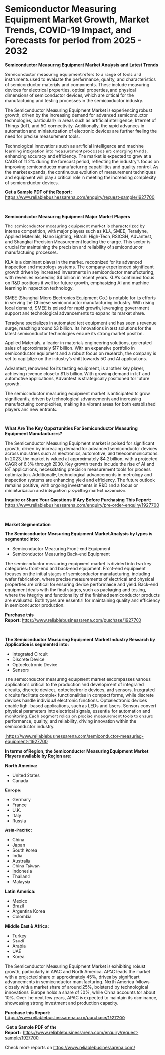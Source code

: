 <p><h1>Semiconductor Measuring Equipment Market Growth, Market Trends, COVID-19 Impact, and Forecasts for period from 2025 - 2032</h1></p><p><strong>Semiconductor Measuring Equipment Market Analysis and Latest Trends</strong></p>
<p><p>Semiconductor measuring equipment refers to a range of tools and instruments used to evaluate the performance, quality, and characteristics of semiconductor materials and components. These include measuring devices for electrical properties, optical properties, and physical dimensions of semiconductor devices, which are critical for the manufacturing and testing processes in the semiconductor industry. </p><p>The Semiconductor Measuring Equipment Market is experiencing robust growth, driven by the increasing demand for advanced semiconductor technologies, particularly in areas such as artificial intelligence, Internet of Things (IoT), and 5G connectivity. Additionally, the rapid advances in automation and miniaturization of electronic devices are further fueling the need for precise measurement tools. </p><p>Technological innovations such as artificial intelligence and machine learning integration into measurement processes are emerging trends, enhancing accuracy and efficiency. The market is expected to grow at a CAGR of 11.2% during the forecast period, reflecting the industry's focus on improving semiconductor manufacturing capabilities and quality control. As the market expands, the continuous evolution of measurement techniques and equipment will play a critical role in meeting the increasing complexity of semiconductor devices.</p></p>
<p><strong>Get a Sample PDF of the Report:&nbsp;</strong> <a href="https://www.reliablebusinessarena.com/enquiry/request-sample/1927700?utm_campaign=2805&utm_medium=2&utm_source=Github&utm_content=ia&utm_term=28032025&utm_id=semiconductor-measuring-equipment">https://www.reliablebusinessarena.com/enquiry/request-sample/1927700</a></p>
<p>&nbsp;</p>
<p><strong>Semiconductor Measuring Equipment Major Market Players</strong></p>
<p><p>The semiconductor measuring equipment market is characterized by intense competition, with major players such as KLA, SMEE, Teradyne, Applied Materials, Nano Lighting, Hitachi High-Tech, RSICSH, Advantest, and Shanghai Precision Measurement leading the charge. This sector is crucial for maintaining the precision and reliability of semiconductor manufacturing processes.</p><p>KLA is a dominant player in the market, recognized for its advanced inspection and metrology systems. The company experienced significant growth driven by increased investments in semiconductor manufacturing, with revenues exceeding $4 billion in recent years. KLA’s continued focus on R&D positions it well for future growth, emphasizing AI and machine learning in inspection technology.</p><p>SMEE (Shanghai Micro Electronics Equipment Co.) is notable for its efforts in serving the Chinese semiconductor manufacturing industry. With rising local demand, SMEE is poised for rapid growth, leveraging government support and technological advancements to expand its market share. </p><p>Teradyne specializes in automated test equipment and has seen a revenue surge, reaching around $3 billion. Its innovations in test solutions for the latest semiconductor technologies ensure its strong market position.</p><p>Applied Materials, a leader in materials engineering solutions, generated sales of approximately $17 billion. With an expansive portfolio in semiconductor equipment and a robust focus on research, the company is set to capitalize on the industry’s shift towards 5G and AI applications.</p><p>Advantest, renowned for its testing equipment, is another key player, achieving revenue close to $1.5 billion. With growing demand in IoT and automotive applications, Advantest is strategically positioned for future growth.</p><p>The semiconductor measuring equipment market is anticipated to grow significantly, driven by technological advancements and increasing manufacturing complexities, making it a vibrant arena for both established players and new entrants.</p></p>
<p>&nbsp;</p>
<p><strong>What Are The Key Opportunities For Semiconductor Measuring Equipment Manufacturers?</strong></p>
<p><p>The Semiconductor Measuring Equipment market is poised for significant growth, driven by increasing demand for advanced semiconductor devices across industries such as electronics, automotive, and telecommunications. In 2023, the market is valued at approximately $4.2 billion, with a projected CAGR of 6.8% through 2030. Key growth trends include the rise of AI and IoT applications, necessitating precision measurement tools for process optimization. Additionally, technological advancements in metrology and inspection systems are enhancing yield and efficiency. The future outlook remains positive, with ongoing investments in R&D and a focus on miniaturization and integration propelling market expansion.</p></p>
<p><strong>Inquire or Share Your Questions If Any Before Purchasing This Report:</strong> <a href="https://www.reliablebusinessarena.com/enquiry/pre-order-enquiry/1927700?utm_campaign=2805&utm_medium=2&utm_source=Github&utm_content=ia&utm_term=28032025&utm_id=semiconductor-measuring-equipment">https://www.reliablebusinessarena.com/enquiry/pre-order-enquiry/1927700</a></p>
<p>&nbsp;</p>
<p><strong>Market Segmentation</strong></p>
<p><strong>The Semiconductor Measuring Equipment Market Analysis by types is segmented into:</strong></p>
<p><ul><li>Semiconductor Measuring Front-end Equipment</li><li>Semiconductor Measuring Back-end Equipment</li></ul></p>
<p><p>The semiconductor measuring equipment market is divided into two key categories: front-end and back-end equipment. Front-end equipment focuses on the initial stages of semiconductor manufacturing, including wafer fabrication, where precise measurements of electrical and physical properties are critical for ensuring device performance and yield. Back-end equipment deals with the final stages, such as packaging and testing, where the integrity and functionality of the finished semiconductor products are evaluated. Both types are essential for maintaining quality and efficiency in semiconductor production.</p></p>
<p><strong>Purchase this Report:&nbsp;</strong><a href="https://www.reliablebusinessarena.com/purchase/1927700?utm_campaign=2805&utm_medium=2&utm_source=Github&utm_content=ia&utm_term=28032025&utm_id=semiconductor-measuring-equipment">https://www.reliablebusinessarena.com/purchase/1927700</a></p>
<p>&nbsp;</p>
<p><strong>The Semiconductor Measuring Equipment Market Industry Research by Application is segmented into:</strong></p>
<p><ul><li>Integrated Circuit</li><li>Discrete Device</li><li>Optoelectronic Device</li><li>Sensors</li></ul></p>
<p><p>The semiconductor measuring equipment market encompasses various applications critical to the production and development of integrated circuits, discrete devices, optoelectronic devices, and sensors. Integrated circuits facilitate complex functionalities in compact forms, while discrete devices handle individual electronic functions. Optoelectronic devices enable light-based applications, such as LEDs and lasers. Sensors convert physical parameters into electrical signals, essential for automation and monitoring. Each segment relies on precise measurement tools to ensure performance, quality, and reliability, driving innovation within the semiconductor industry.</p></p>
<p><a href="https://www.reliablebusinessarena.com/semiconductor-measuring-equipment-r1927700?utm_campaign=2805&utm_medium=2&utm_source=Github&utm_content=ia&utm_term=28032025&utm_id=semiconductor-measuring-equipment">&nbsp;https://www.reliablebusinessarena.com/semiconductor-measuring-equipment-r1927700</a></p>
<p><strong>In terms of Region, the Semiconductor Measuring Equipment Market Players available by Region are:</strong></p>
<p>
    <p> <strong> North America: </strong>
        <ul>
            <li>United States</li>
            <li>Canada</li>
        </ul>
        </p> 
    <p> <strong> Europe: </strong>
        <ul>
            <li>Germany</li>
            <li>France</li>
            <li>U.K.</li>
            <li>Italy</li>
            <li>Russia</li>
        </ul>
        </p> 
    <p> <strong> Asia-Pacific: </strong>
        <ul>
            <li>China</li>
            <li>Japan</li>
            <li>South Korea</li>
            <li>India</li>
            <li>Australia</li>
            <li>China Taiwan</li>
            <li>Indonesia</li>
            <li>Thailand</li>
            <li>Malaysia</li>
        </ul>
        </p> 
    <p> <strong> Latin America: </strong>
        <ul>
            <li>Mexico</li>
            <li>Brazil</li>
            <li>Argentina Korea</li>
            <li>Colombia</li>
        </ul>
        </p> 
    <p> <strong> Middle East & Africa: </strong>
        <ul>
            <li>Turkey</li>
            <li>Saudi</li>
            <li>Arabia</li>
            <li>UAE</li>
            <li>Korea</li>
        </ul>
    </p>
    </p>
<p><p>The Semiconductor Measuring Equipment Market is exhibiting robust growth, particularly in APAC and North America. APAC leads the market with a projected share of approximately 45%, driven by significant advancements in semiconductor manufacturing. North America follows closely with a market share of around 25%, bolstered by technological innovations. Europe holds a share of 20%, while China accounts for about 10%. Over the next few years, APAC is expected to maintain its dominance, showcasing strong investment and production capacity.</p></p>
<p><strong>Purchase this Report: </strong><a href="https://www.reliablebusinessarena.com/purchase/1927700?utm_campaign=2805&utm_medium=2&utm_source=Github&utm_content=ia&utm_term=28032025&utm_id=semiconductor-measuring-equipment">https://www.reliablebusinessarena.com/purchase/1927700</a></p>
<p>&nbsp;<strong>Get a Sample PDF of the Report:&nbsp;&nbsp;</strong><a href="https://www.reliablebusinessarena.com/enquiry/request-sample/1927700?utm_campaign=2805&utm_medium=2&utm_source=Github&utm_content=ia&utm_term=28032025&utm_id=semiconductor-measuring-equipment">https://www.reliablebusinessarena.com/enquiry/request-sample/1927700</a></p>
<p><strong></strong></p>
<p>Check more reports on <a href="https://www.reliablebusinessarena.com/?utm_campaign=2805&utm_medium=2&utm_source=Github&utm_content=ia&utm_term=28032025&utm_id=semiconductor-measuring-equipment">https://www.reliablebusinessarena.com/</a></p>